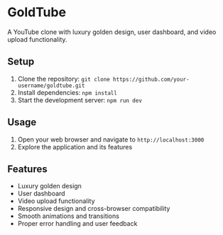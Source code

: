# GoldTube
A YouTube clone with luxury golden design, user dashboard, and video upload functionality.

## Setup
1. Clone the repository: `git clone https://github.com/your-username/goldtube.git`
2. Install dependencies: `npm install`
3. Start the development server: `npm run dev`

## Usage
1. Open your web browser and navigate to `http://localhost:3000`
2. Explore the application and its features

## Features
* Luxury golden design
* User dashboard
* Video upload functionality
* Responsive design and cross-browser compatibility
* Smooth animations and transitions
* Proper error handling and user feedback